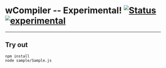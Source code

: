 
# wCompiler -- Experimental! [![Status](https://github.com/Wandalen/wCompiler/workflows/Test/badge.svg)](https://github.com/Wandalen/wCompiler/actions?query=workflow%3ATest) [![experimental](https://img.shields.io/badge/stability-experimental-orange.svg)](https://github.com/emersion/stability-badges#experimental)

___

## Try out
```
npm install
node sample/Sample.js
```

